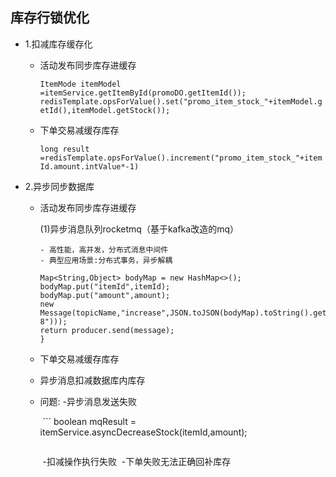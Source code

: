 ## 库存行锁优化

* 1.扣减库存缓存化

  - 活动发布同步库存进缓存

     `ItemMode itemModel =itemService.getItemById(promoDO.getItemId()); 
     redisTemplate.opsForValue().set("promo_item_stock_"+itemModel.getId(),itemModel.getStock()); `

  - 下单交易减缓存库存

     `long result =redisTemplate.opsForValue().increment("promo_item_stock_"+itemId.amount.intValue*-1)`

* 2.异步同步数据库

  * 活动发布同步库存进缓存

    (1)异步消息队列rocketmq（基于kafka改造的mq）

        - 高性能，高并发，分布式消息中间件
        - 典型应用场景:分布式事务，异步解耦

    ``` public SendResult asyncReduceStock(Integer itemId,Integer amount){
    Map<String,Object> bodyMap = new HashMap<>();
    bodyMap.put("itemId",itemId);
    bodyMap.put("amount",amount);
    new Message(topicName,"increase",JSON.toJSON(bodyMap).toString().getBytes(Charset.forName("UTF-8")));
    return producer.send(message);
    }
    
    ```

  * 下单交易减缓存库存

  * 异步消息扣减数据库内库存

  * 问题: -异步消息发送失败

      ​	  ``` boolean mqResult = itemService.asyncDecreaseStock(itemId,amount);





      ```
      
      ```

      ​          -扣减操作执行失败
      ​          -下单失败无法正确回补库存

